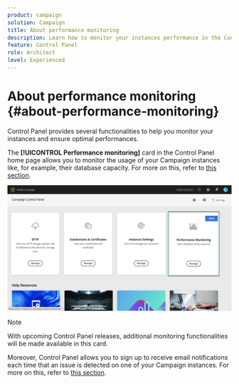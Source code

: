 ```yaml
---
product: campaign
solution: Campaign 
title: About performance monitoring
description: Learn how to monitor your instances performance in the Control Panel
feature: Control Panel
role: Architect
level: Experienced
---
```


# About performance monitoring {#about-performance-monitoring}

Control Panel provides several functionalities to help you monitor your instances and ensure optimal performances.

The **[!UICONTROL Performance monitoring]** card in the Control Panel home page allows you to monitor the usage of your Campaign instances like, for example, their database capacity. For more on this, refer to [this section](../../performance-monitoring/using/database-monitoring.md).

![](assets/performance_card.png)

>[!NOTE]
>
>With upcoming Control Panel releases, additional monitoring functionalities will be made available in this card.

Moreover, Control Panel allows you to sign up to receive email notifications each time that an issue is detected on one of your Campaign instances. For more on this, refer to [this section](../../performance-monitoring/using/email-alerting.md).

